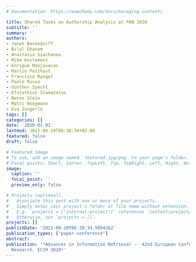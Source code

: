 ```yaml
---
# Documentation: https://wowchemy.com/docs/managing-content/

title: Shared Tasks on Authorship Analysis at PAN 2020
subtitle: ''
summary: ''
authors:
- Janek Bevendorff
- Bilal Ghanem
- Anastasia Giachanou
- Mike Kestemont
- Enrique Manjavacas
- Martin Potthast
- Francisco Rangel
- Paolo Rosso
- Günther Specht
- Efstathios Stamatatos
- Benno Stein
- Matti Wiegmann
- Eva Zangerle
tags: []
categories: []
date: '2020-01-01'
lastmod: 2021-08-20T08:38:34+02:00
featured: false
draft: false

# Featured image
# To use, add an image named `featured.jpg/png` to your page's folder.
# Focal points: Smart, Center, TopLeft, Top, TopRight, Left, Right, BottomLeft, Bottom, BottomRight.
image:
  caption: ''
  focal_point: ''
  preview_only: false

# Projects (optional).
#   Associate this post with one or more of your projects.
#   Simply enter your project's folder or file name without extension.
#   E.g. `projects = ["internal-project"]` references `content/project/deep-learning/index.md`.
#   Otherwise, set `projects = []`.
projects: []
publishDate: '2021-08-20T06:38:34.509426Z'
publication_types: ["paper-conference"]
abstract: 
publication: '*Advances in Information Retrieval -- 42nd European Conference on IR
  Research, ECIR 2020*'
---
```

